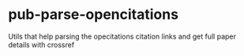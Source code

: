 # pub-parse-opencitations
Utils that help parsing the opecitations citation links and get full paper details with crossref
